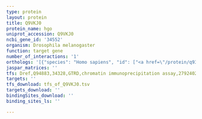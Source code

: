 ```yaml
---
type: protein
layout: protein
title: Q9VKJ0
protein_name: hgo
uniprot_accession: Q9VKJ0
ncbi_gene_id: '34552'
organism: Drosophila melanogaster
function: target gene
number_of_interactions: '1'
orthologs: '[{"species": "Homo sapiens", "id": ["<a href=\"/protein/q93099\">Q93099</a>"]}, {"species": "Danio rerio", "id": ["Q6P2V4"]}, {"species": "Mus musculus", "id": ["<a href=\"/protein/o09173\">O09173</a>"]}, {"species": "Rattus norvegicus", "id": ["<a href=\"/protein/g3v6c2\">G3V6C2</a>"]}, {"species": "Caenorhabditis elegans", "id": ["<a href=\"/protein/q9y041\">Q9Y041</a>"]}]'
jaspar_matrices: ''
tfs: Dref,Q94883,34328,GTRD,chromatin immunoprecipitation assay,27924024%5Buid%5D,No
targets: ''
tfs_download: tfs_of_Q9VKJ0.tsv
targets_download: ''
bindingSites_download: ''
binding_sites_ls: ''

---
```

